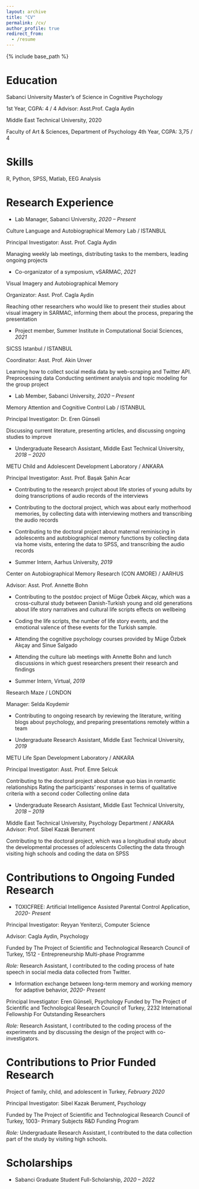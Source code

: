```yaml
---
layout: archive
title: "CV"
permalink: /cv/
author_profile: true
redirect_from:
  - /resume
---
```


{% include base_path %}

Education
========
Sabanci University
Master’s of Science in Cognitive Psychology  

1st Year, CGPA: 4 / 4
Advisor: Asst.Prof. Cagla Aydin

Middle East Technical University, 2020

Faculty of Art & Sciences, Department of Psychology
 4th Year, CGPA: 3,75 / 4

Skills
======

R, Python, SPSS, Matlab, EEG Analysis


  
Research Experience
======

* Lab Manager, Sabanci University,				                                *2020 – Present*

Culture Language and Autobiographical Memory Lab / ISTANBUL

Principal Investigator: Asst. Prof. Cagla Aydin

Managing weekly lab meetings, distributing tasks to the members, leading ongoing projects

* Co-organizator of a symposium, vSARMAC,		    		   	                        *2021*

Visual Imagery and Autobiographical Memory 

Organizator: Asst. Prof. Cagla Aydin

Reaching other researchers who would like to present their studies about visual imagery in SARMAC, informing them about the process,  preparing the presentation
  
* Project member, Summer Institute in Computational Social Sciences,                      *2021*

SICSS Istanbul / ISTANBUL

Coordinator: Asst. Prof. Akin Unver

Learning how to collect social media data by web-scraping and Twitter API.
Preprocessing data 
Conducting sentiment analysis and topic modeling for the group project

* Lab Member, Sabanci University,						                                  *2020 – Present*

Memory Attention and Cognitive Control Lab / ISTANBUL

Principal Investigator: Dr. Eren Günseli

Discussing current literature, presenting articles, and discussing ongoing studies to improve

* Undergraduate Research Assistant, Middle East Technical University,        	*2018 – 2020*

METU Child and Adolescent Development Laboratory / ANKARA

Principal Investigator: Asst. Prof. Başak Şahin Acar

 * Contributing to the research project about life stories of young adults by doing transcriptions of audio records of the interviews
 * Contributing to the doctoral project, which was about early motherhood memories, by collecting data with interviewing mothers and   transcribing the audio records
 * Contributing to the doctoral project about maternal reminiscing in adolescents and autobiographical memory functions by collecting data via home visits, entering the data to SPSS, and transcribing the audio records

* Summer Intern, Aarhus University,			  		                      		*2019*

Center on Autobiographical Memory Research (CON AMORE) / AARHUS

Advisor: Asst. Prof. Annette Bohn

  * Contributing to the postdoc project of Müge Özbek Akçay, which was a cross-cultural study between Danish-Turkish young and old generations about life story narratives and cultural life scripts effects on wellbeing
  * Coding the life scripts, the number of life story events, and the emotional valence of these events for the Turkish sample.
  * Attending the cognitive psychology courses provided by Müge Özbek Akçay and Sinue Salgado
  * Attending the culture lab meetings with Annette Bohn and lunch discussions in which guest researchers present their research and findings

* Summer Intern, Virtual,							                              		*2019*

Research Maze / LONDON

Manager: Selda Koydemir

  * Contributing to ongoing research by reviewing the literature, writing blogs about psychology, and preparing presentations remotely within a team

* Undergraduate Research Assistant, Middle East Technical University, 	            *2019*

METU Life Span Development Laboratory / ANKARA

Principal Investigator: Asst. Prof. Emre Selcuk

   Contributing to the doctoral project about statue quo bias in romantic relationships
   Rating the participants’ responses in terms of qualitative criteria with a second coder
   Collecting online data

* Undergraduate Research Assistant, Middle East Technical University,           	 *2018 – 2019*

Middle East Technical University, Psychology Department / ANKARA
Advisor: Prof. Sibel Kazak Berument

  Contributing to the doctoral project, which was a longitudinal study about the developmental processes of adolescents
   Collecting the data through visiting high schools and coding the data on SPSS

Contributions to Ongoing Funded Research
==========================================  		

* TOXICFREE: Artificial Intelligence Assisted Parental Control Application,       *2020- Present*   

Principal Investigator: Reyyan Yeniterzi, Computer Science

Advisor: Cagla Aydin, Psychology

Funded by The Project of Scientific and Technological Research Council of Turkey, 1512 - Entrepreneurship Multi-phase Programme

*Role:* Research Assistant, I contributed to the coding process of hate speech in social media data collected from Twitter.

* Information exchange between long-term memory and working memory for adaptive behavior,   *2020- Present*	

Principal Investigator: Eren Günseli, Psychology
Funded by The Project of Scientific and Technological Research Council of Turkey, 2232 International Fellowship For Outstanding Researchers 

*Role:* Research Assistant, I contributed to the coding process of the experiments and by discussing the design of the project with co-investigators.

Contributions to Prior Funded Research  
==========================================
Project of family, child, and adolescent in Turkey,                *February 2020*

Principal Investigator: Sibel Kazak Berument, Psychology

Funded by The Project of Scientific and Technological Research Council of Turkey, 1003- Primary Subjects R&D Funding Program  

*Role:* Undergraduate Research Assistant, I contributed to the data collection part of the study by visiting high schools.



Scholarships
======
* Sabanci Graduate Student Full-Scholarship,			 		            *2020 – 2022*